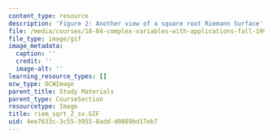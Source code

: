 ```yaml
---
content_type: resource
description: 'Figure 2: Another view of a square root Riemann Surface'
file: /media/courses/18-04-complex-variables-with-applications-fall-1999/4ee7633c3c5539558addd0889bd17eb7_riem_sqrt_Z_sv.GIF
file_type: image/gif
image_metadata:
  caption: ''
  credit: ''
  image-alt: ''
learning_resource_types: []
ocw_type: OCWImage
parent_title: Study Materials
parent_type: CourseSection
resourcetype: Image
title: riem_sqrt_Z_sv.GIF
uid: 4ee7633c-3c55-3955-8add-d0889bd17eb7
---
```

